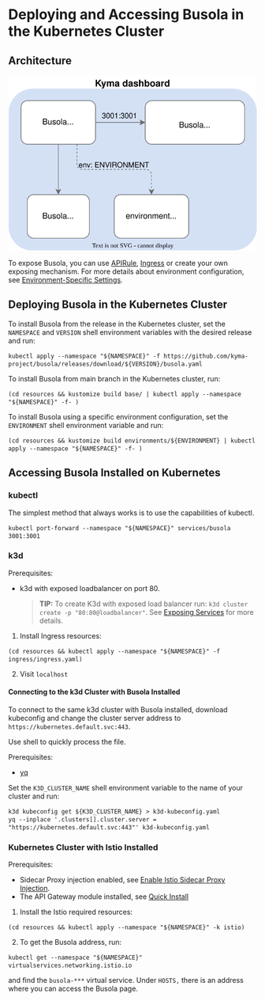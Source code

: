 # Deploying and Accessing Busola in the Kubernetes Cluster

## Architecture

![Busola Kubernetes architecture](assets/busola_kubernetes_3.svg)

To expose Busola, you can use [APIRule](https://github.com/kyma-project/busola/tree/main/resources/istio), [Ingress](https://github.com/kyma-project/busola/tree/main/resources/ingress) or create your own exposing mechanism.
For more details about environment configuration, see [Environment-Specific Settings](configuration.md#environment-specific-settings).

## Deploying Busola in the Kubernetes Cluster

To install Busola from the release in the Kubernetes cluster, set the `NAMESPACE` and `VERSION` shell environment variables with the desired release and run:

```shell
kubectl apply --namespace "${NAMESPACE}" -f https://github.com/kyma-project/busola/releases/download/${VERSION}/busola.yaml
```

To install Busola from main branch in the Kubernetes cluster, run:

```shell
(cd resources && kustomize build base/ | kubectl apply --namespace "${NAMESPACE}" -f- )
```

To install Busola using a specific environment configuration, set the `ENVIRONMENT` shell environment variable and run:

```shell
(cd resources && kustomize build environments/${ENVIRONMENT} | kubectl apply --namespace "${NAMESPACE}" -f- )
```

## Accessing Busola Installed on Kubernetes

### kubectl

The simplest method that always works is to use the capabilities of kubectl.

```shell
kubectl port-forward --namespace "${NAMESPACE}" services/busola 3001:3001
```

### k3d

Prerequisites:

- k3d with exposed loadbalancer on port 80.
  > **TIP:** To create K3d with exposed load balancer run: `k3d cluster create -p "80:80@loadbalancer"`.
  > See [Exposing Services](https://k3d.io/v5.6.3/usage/exposing_services/) for more details.

1. Install Ingress resources:

```shell
(cd resources && kubectl apply --namespace "${NAMESPACE}" -f ingress/ingress.yaml)
```

2. Visit `localhost`

#### Connecting to the k3d Cluster with Busola Installed

To connect to the same k3d cluster with Busola installed, download kubeconfig and change the cluster server address to `https://kubernetes.default.svc:443`.

Use shell to quickly process the file.

Prerequisites:

- [yq](https://mikefarah.gitbook.io/yq)

Set the `K3D_CLUSTER_NAME` shell environment variable to the name of your cluster and run:

```shell
k3d kubeconfig get ${K3D_CLUSTER_NAME} > k3d-kubeconfig.yaml
yq --inplace '.clusters[].cluster.server = "https://kubernetes.default.svc:443"' k3d-kubeconfig.yaml
```

### Kubernetes Cluster with Istio Installed

Prerequisites:

- Sidecar Proxy injection enabled, see [Enable Istio Sidecar Proxy Injection](https://kyma-project.io/#/istio/user/tutorials/01-40-enable-sidecar-injection?id=enable-istio-sidecar-proxy-injection).
- The API Gateway module installed, see [Quick Install](https://kyma-project.io/#/02-get-started/01-quick-install)

1. Install the Istio required resources:

```shell
(cd resources && kubectl apply --namespace "${NAMESPACE}" -k istio)
```

2. To get the Busola address, run:

```shell
kubectl get --namespace "${NAMESPACE}" virtualservices.networking.istio.io
```

and find the `busola-***` virtual service. Under `HOSTS,` there is an address where you can access the Busola page.
